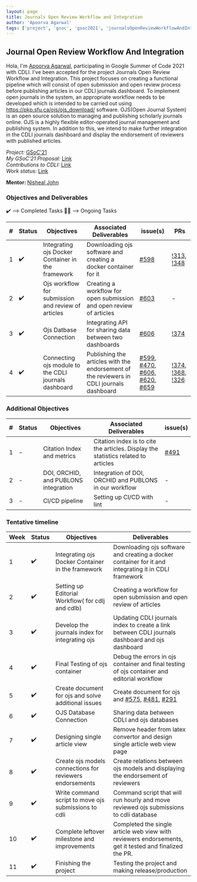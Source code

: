 ```yaml
---
layout: page
title: Journals Open Review Workflow and Integration
author: 'Apoorva Agarwal'
tags: ['project', 'gsoc', 'gsoc2021', 'journalsOpenReviewWorkflowAndIntegration']
---
```


## Journal Open Review Workflow And Integration

Hola, I'm <a href="https://www.linkedin.com/in/apoorva-agarwal-8420ab1b3/">Apoorva Agarwal</a>, participating in Google Summer of Code 2021 with CDLI. I’ve been accepted for the project Journals Open Review Workflow and Integration. This project focuses on creating a functional pipeline which will consist of open submission and open review process before publishing articles in our CDLI journals dashboard. To implement  open journals in the system,  an appropriate workflow needs to be developed which is intended to be carried out using https://pkp.sfu.ca/ojs/ojs_download/ software. OJS(Open Journal System) is an open source solution to managing and publishing scholarly journals online. OJS is a highly flexible editor-operated journal management and publishing system. In addition to this, we intend to make further integration in the CDLI journals dashboard and display the endorsement of reviewers with published articles.

<i>Project:</i>
<a href="https://summerofcode.withgoogle.com/projects/#6225579101126656">GSoC'21</a>
<br>
<i>My GSoC'21 Proposal:</i>
<a href="https://docs.google.com/document/d/1Bq1Be4UYaF08vBwasERpx2kiWuiVPWdkSEHBM-owUx4/edit#heading=h.rti1bbjk8idf">Link</a>
<br>
<i>Contributions to CDLI:</i>
<a href="https://gitlab.com/cdli/framework/-/merge_requests?scope=all&utf8=%E2%9C%93&state=all&author_username=apoorva1509">Link<a>
<br>
<i>Work status:</i>
<a href="https://drive.google.com/drive/folders/15kmsiilnMfBEomd03VwUyAmDdcU-lmBV?usp=sharing">Link<a>
<br>

<b>Mentor: </b> <a href='mailto:nisheal.work@gmail.com'>Nisheal John</a>

### Objectives and Deliverables

:heavy_check_mark: --> Completed Tasks
:man_technologist: --> Ongoing Tasks

| \# | Status  | Objectives                    | Associated Deliverables         | issue(s) | PRs |
| --- | --- | ----------------------------- | ---------------------------------------------- | -------- | -------- | 
| 1 | :heavy_check_mark: | Integrating ojs Docker Container in the framework | Downloading ojs software and creating a docker container for it | <a href="https://gitlab.com/cdli/framework/-/issues/598">#598</a> | <a href="https://gitlab.com/cdli/framework/-/merge_requests/313">!313</a>, <a href="https://gitlab.com/cdli/framework/-/merge_requests/348">!348</a> |
| 2 | :heavy_check_mark:| Ojs workflow for submission and review of articles | Creating a workflow for open submission and open review of articles | <a href="https://gitlab.com/cdli/framework/-/issues/603">#603</a> | - |
| 3 | :heavy_check_mark:  |  Ojs Datbase Connection | Integrating API for sharing data between two dashboards | <a href="https://gitlab.com/cdli/framework/-/issues/606">#606</a> | <a href="https://gitlab.com/cdli/framework/-/merge_requests/374">!374</a> |
| 4 |  :heavy_check_mark: | Connecting ojs module to the CDLI journals dashboard | Publishing the articles with the endorsement of the reviewers in CDLI journals dashboard | <a href="https://gitlab.com/cdli/framework/-/issues/599">#599</a>, <a href="https://gitlab.com/cdli/framework/-/issues/470">#470</a>, <a href="https://gitlab.com/cdli/framework/-/issues/606">#606</a>, <a href="https://gitlab.com/cdli/framework/-/issues/620">#620</a>, <a href="https://gitlab.com/cdli/framework/-/issues/659">#659</a> | <a href="https://gitlab.com/cdli/framework/-/merge_requests/374">!374</a>, <a href="https://gitlab.com/cdli/framework/-/merge_requests/368">!368</a>, <a href="https://gitlab.com/cdli/framework/-/merge_requests/326">!326</a> |

### Additional Objectives

| \# | Status  | Objectives         | Associated Deliverables                                             | issue(s) |
| --- | --- | ------------------ | ------------------------------------------------------------------- | -------- |
| 1 | - | Citation Index and metrics | Citation index is to cite the articles. Display the statistics related to articles | <a href="https://gitlab.com/cdli/framework/-/issues/491">#491</a> |
| 2 | - | DOI, ORCHID, and PUBLONS integration | Integration of DOI, ORCHID and PUBLONS in our workflow | - |
| 3 | - | CI/CD pipeline | Setting up CI/CD with lint | - |

### Tentative timeline  

| Week  | Status | Objectives | Deliverables |
|---|---|---|---|
| 1 | :heavy_check_mark: | Integrating ojs Docker Container in the framework | Downloading ojs software and creating a docker container for it and integrating it in CDLI framework| 
| 2 | :heavy_check_mark: | Setting up Editorial Workflow( for cdlj and cdlb) | Creating a workflow for open submission and open review of articles |
| 3 | :heavy_check_mark: | Develop the journals index for integrating ojs | Updating CDLI journals index to create a link between CDLI journals dashboard and ojs dashboard | 
| 4 | :heavy_check_mark: | Final Testing of ojs container | Debug the errors in ojs container and final testing of ojs container and editorial workflow | 
| 5 | :heavy_check_mark: | Create document for ojs and solve additional issues | Create document for ojs and <a href="https://gitlab.com/cdli/framework/-/issues/575">#575</a>, <a href="https://gitlab.com/cdli/framework/-/issues/481">#481</a>, <a href="https://gitlab.com/cdli/framework/-/issues/291">#291</a> | 
| 6 | :heavy_check_mark: | OJS Database Connection | Sharing data between CDLI and ojs databases | 
| 7 | :heavy_check_mark: | Designing single article view | Remove header from latex convertor and design single article web view page |
| 8 | :heavy_check_mark: | Create ojs models connections for reviewers endorsements | Create relations between ojs models and displaying the endorsement of reviewers | 
| 9 | :heavy_check_mark: | Write command script to move ojs submissions to cdli | Command script that will run hourly and move reviewed ojs submissions to cdli database |
| 10 | :heavy_check_mark: | Complete leftover milestone and improvements | Completed the single article web view with reviewers endorsements, get it tested and finalized the PR. | 
| 11 | :heavy_check_mark: | Finishing the project | Testing the project and making release/production | 
  
